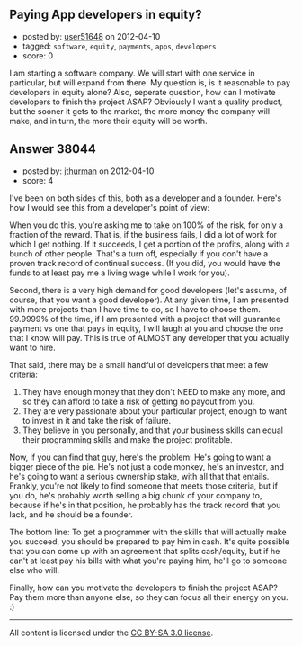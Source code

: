 ## Paying App developers in equity?

- posted by: [user51648](https://stackexchange.com/users/-1/17411-user51648) on 2012-04-10
- tagged: `software`, `equity`, `payments`, `apps`, `developers`
- score: 0

I am starting a software company. We will start with one service in particular, but will expand from there. My question is, is it reasonable to pay developers in equity alone? Also, seperate question, how can I motivate developers to finish the project ASAP? Obviously I want a quality product, but the sooner it gets to the market, the more money the company will make, and in turn, the more their equity will be worth.


## Answer 38044

- posted by: [jthurman](https://stackexchange.com/users/-1/17413-jthurman) on 2012-04-10
- score: 4

I've been on both sides of this, both as a developer and a founder. Here's how I would see this from a developer's point of view:

When you do this, you're asking me to take on 100% of the risk, for only a fraction of the reward. That is, if the business fails, I did a lot of work for which I get nothing. If it succeeds, I get a portion of the profits, along with a bunch of other people. That's a turn off, especially if you don't have a proven track record of continual success. (If you did, you would have the funds to at least pay me a living wage while I work for you).

Second, there is a very high demand for good developers (let's assume, of course, that you want a good developer). At any given time, I am presented with more projects than I have time to do, so I have to choose them. 99.9999% of the time, if I am presented with a project that will guarantee payment vs one that pays in equity, I will laugh at you and choose the one that I know will pay. This is true of ALMOST any developer that you actually want to hire.

That said, there may be a small handful of developers that meet a few criteria:
1. They have enough money that they don't NEED to make any more, and so they can afford to take a risk of getting no payout from you.
2. They are very passionate about your particular project, enough to want to invest in it and take the risk of failure.
3. They believe in you personally, and that your business skills can equal their programming skills and make the project profitable.

Now, if you can find that guy, here's the problem: He's going to want a bigger piece of the pie. He's not just a code monkey, he's an investor, and he's going to want a serious ownership stake, with all that that entails. Frankly, you're not likely to find someone that meets those criteria, but if you do, he's probably worth selling a big chunk of your company to, because if he's in that position, he probably has the track record that you lack, and he should be a founder.

The bottom line: To get a programmer with the skills that will actually make you succeed, you should be prepared to pay him in cash. It's quite possible that you can come up with an agreement that splits cash/equity, but if he can't at least pay his bills with what you're paying him, he'll go to someone else who will.

Finally, how can you motivate the developers to finish the project ASAP? Pay them more than anyone else, so they can focus all their energy on you. :)



---

All content is licensed under the [CC BY-SA 3.0 license](https://creativecommons.org/licenses/by-sa/3.0/).

